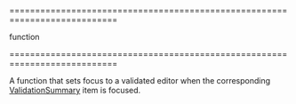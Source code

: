 <!--**
/*-------------------------------------------
    Auto-generated file. Do not modify.
-------------------------------------------

**-->
===========================================================================
<!--type-->function<!--/type-->
===========================================================================

<!--shortDescription-->
A function that sets focus to a validated editor when the corresponding [ValidationSummary](/Documentation/ApiReference/UI_Widgets/dxValidationSummary/) item is focused.
<!--/shortDescription-->

<!--fullDescription-->

<!--/fullDescription-->